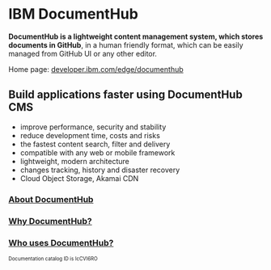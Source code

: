 # IBM DocumentHub


**DocumentHub is a lightweight content management system, which stores documents in GitHub**, in a human friendly format, which can be easily managed from GitHub UI or any other editor.

Home page: [developer.ibm.com/edge/documenthub](https://developer.ibm.com/edge/documenthub)


## Build applications faster using DocumentHub CMS

- improve performance, security and stability
- reduce development time, costs and risks
- the fastest content search, filter and delivery
- compatible with any web or mobile framework
- lightweight, modern architecture
- changes tracking, history and disaster recovery
- Cloud Object Storage, Akamai CDN

### [About DocumentHub](https://github.com/IBM-DocumentHub/Documentation/blob/master/documentation%20en/01%20About%20DocumentHub.md)

### [Why DocumentHub?](https://github.com/IBM-DocumentHub/Documentation/blob/master/documentation%20en/01.10%20Why%20DocumentHub.md)

### [Who uses DocumentHub?](https://github.com/IBM-DocumentHub/Documentation/blob/master/documentation%20en/01.20%20Who%20uses%20DocumentHub.md)


<sub><sup>Documentation catalog ID is IcCVI6RO</sup></sub>
